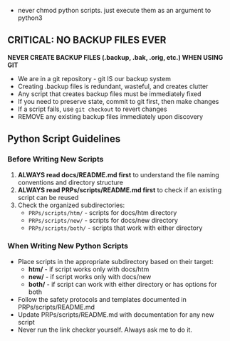 - never chmod python scripts. just execute them as an argument to python3

## CRITICAL: NO BACKUP FILES EVER
**NEVER CREATE BACKUP FILES (.backup, .bak, .orig, etc.) WHEN USING GIT**
- We are in a git repository - git IS our backup system
- Creating .backup files is redundant, wasteful, and creates clutter
- Any script that creates backup files must be immediately fixed
- If you need to preserve state, commit to git first, then make changes
- If a script fails, use `git checkout` to revert changes
- REMOVE any existing backup files immediately upon discovery

## Python Script Guidelines

### Before Writing New Scripts
1. **ALWAYS read docs/README.md first** to understand the file naming conventions and directory structure
2. **ALWAYS read PRPs/scripts/README.md first** to check if an existing script can be reused
3. Check the organized subdirectories:
   - `PRPs/scripts/htm/` - scripts for docs/htm directory
   - `PRPs/scripts/new/` - scripts for docs/new directory
   - `PRPs/scripts/both/` - scripts that work with either directory

### When Writing New Python Scripts
- Place scripts in the appropriate subdirectory based on their target:
  - **htm/** - if script works only with docs/htm
  - **new/** - if script works only with docs/new
  - **both/** - if script can work with either directory or has options for both
- Follow the safety protocols and templates documented in PRPs/scripts/README.md
- Update PRPs/scripts/README.md with documentation for any new script
- Never run the link checker yourself. Always ask me to do it.